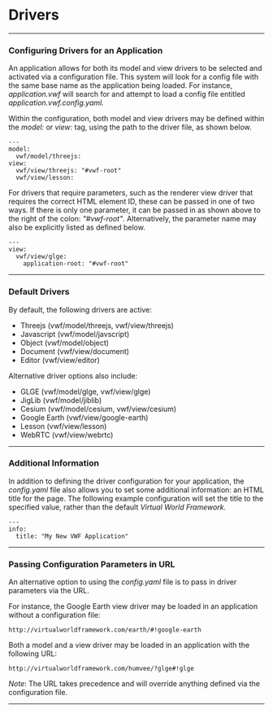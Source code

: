 # Drivers

-------------------

### Configuring Drivers for an Application

An application allows for both its model and view drivers to be selected and activated via a configuration file. This system will look for a config file with the same base name as the application being loaded. For instance, *application.vwf* will search for and attempt to load a config file entitled *application.vwf.config.yaml.*

Within the configuration, both model and view drivers may be defined within the *model:* or *view:* tag, using the path to the driver file, as shown below. 

	---
	model:
	  vwf/model/threejs:
	view:
	  vwf/view/threejs: "#vwf-root"
	  vwf/view/lesson: 

For drivers that require parameters, such as the renderer view driver that requires the correct HTML element ID, these can be passed in one of two ways. If there is only one parameter, it can be passed in as shown above to the right of the colon: *"#vwf-root"*. Alternatively, the parameter name may also be explicitly listed as defined below.

	---
	view:
	  vwf/view/glge: 
	    application-root: "#vwf-root"

-------------------

### Default Drivers

By default, the following drivers are active:

* Threejs (vwf/model/threejs, vwf/view/threejs)
* Javascript (vwf/model/javscript)
* Object (vwf/model/object)
* Document (vwf/view/document)
* Editor (vwf/view/editor)

Alternative driver options also include:

* GLGE (vwf/model/glge, vwf/view/glge)
* JigLib (vwf/model/jiblib)
* Cesium (vwf/model/cesium, vwf/view/cesium)
* Google Earth (vwf/view/google-earth)
* Lesson (vwf/view/lesson)
* WebRTC (vwf/view/webrtc)

-------------------

### Additional Information

In addition to defining the driver configuration for your application, the *config.yaml* file also allows you to set some additional information: an HTML title for the page. The following example configuration will set the title to the specified value, rather than the default *Virtual World Framework.*

	---
	info:
	  title: "My New VWF Application"

-------------------

### Passing Configuration Parameters in URL

An alternative option to using the *config.yaml* file is to pass in driver parameters via the URL. 

For instance, the Google Earth view driver may be loaded in an application without a configuration file:

	http://virtualworldframework.com/earth/#!google-earth

Both a model and a view driver may be loaded in an application with the following URL:

	http://virtualworldframework.com/humvee/?glge#!glge

*Note*: The URL takes precedence and will override anything defined via the configuration file.

-------------------

<!-- **How Drivers Connect to the Kernel** -->

<!-- The kernel has a list of drivers that stand side by side. It is setup so that there is a pipeline between the kernel and the drivers that setup the stages by performing things such as logging or translation between the kernel IDs and the object references. Drivers that don't care about the prototype relationship, can remove this information (ie glge can think about only a tree without thinking about the prototypes that make it up.) -->

<!-- KERNEL -> PIPELINE STAGES (ability to transform messages going across, currently only supported by the models) -> DRIVER / Check out redmine wiki article called 'Declaring a driver with pipeline stages' -->

<!-- Notes: Draw barrier between the view and the model? / User modules can be added or removed from the application (eventually will be loaded dynamically depending on what the application needs to function properly.) -->

